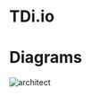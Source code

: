 # TDi.io

# Diagrams 

![architect](https://github.com/WhiteHodok/TDi.io/assets/39564937/72fb5a1c-1774-46b8-a4ea-30d9505b8cec)
